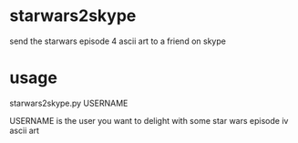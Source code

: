 starwars2skype
==============
send the starwars episode 4 ascii art to a friend on skype

usage
=====
starwars2skype.py USERNAME

USERNAME is the user you want to delight with some
star wars episode iv ascii art
